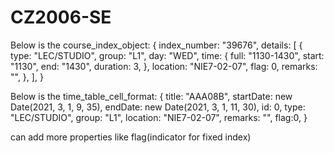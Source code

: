 # CZ2006-SE

Below is the course_index_object:
{
index_number: "39676",
details: [
{
type: "LEC/STUDIO",
group: "L1",
day: "WED",
time: {
full: "1130-1430",
start: "1130",
end: "1430",
duration: 3,
},
location: "NIE7-02-07",
flag: 0,
remarks: "",
},
],
}

Below is the time_table_cell_format:
{
title: "AAA08B",
startDate: new Date(2021, 3, 1, 9, 35),
endDate: new Date(2021, 3, 1, 11, 30),
id: 0,
type: "LEC/STUDIO",
group: "L1",
location: "NIE7-02-07",
remarks: "",
flag:0,
}

can add more properties like flag(indicator for fixed index)
